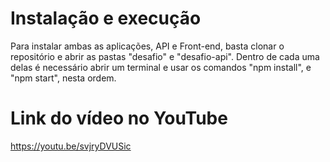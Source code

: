 # Instalação e execução

Para instalar ambas as aplicações, API e Front-end, basta clonar o repositório e
abrir as pastas "desafio" e "desafio-api".
Dentro de cada uma delas é necessário abrir um terminal e usar os comandos "npm install", e "npm start", nesta ordem.

# Link  do vídeo no YouTube

https://youtu.be/svjryDVUSic
